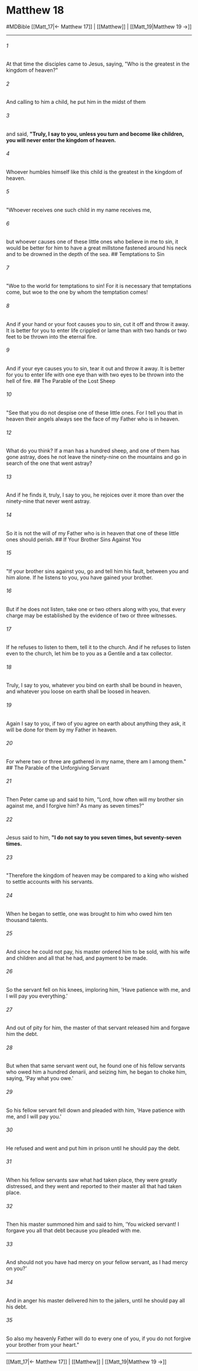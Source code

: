 # Matthew 18
#MDBible
[[Matt_17|← Matthew 17]] | [[Matthew]] | [[Matt_19|Matthew 19 →]]

***

###### 1 
At that time the disciples came to Jesus, saying, "Who is the greatest in the kingdom of heaven?" 

###### 2 
And calling to him a child, he put him in the midst of them 

###### 3 
and said, **"Truly, I say to you, unless you turn and become like children, you will never enter the kingdom of heaven.** 

###### 4 
Whoever humbles himself like this child is the greatest in the kingdom of heaven. 

###### 5 
"Whoever receives one such child in my name receives me, 

###### 6 
but whoever causes one of these little ones who believe in me to sin, it would be better for him to have a great millstone fastened around his neck and to be drowned in the depth of the sea. ## Temptations to Sin 

###### 7 
"Woe to the world for temptations to sin! For it is necessary that temptations come, but woe to the one by whom the temptation comes! 

###### 8 
And if your hand or your foot causes you to sin, cut it off and throw it away. It is better for you to enter life crippled or lame than with two hands or two feet to be thrown into the eternal fire. 

###### 9 
And if your eye causes you to sin, tear it out and throw it away. It is better for you to enter life with one eye than with two eyes to be thrown into the hell of fire. ## The Parable of the Lost Sheep 

###### 10 
"See that you do not despise one of these little ones. For I tell you that in heaven their angels always see the face of my Father who is in heaven. 

###### 12 
What do you think? If a man has a hundred sheep, and one of them has gone astray, does he not leave the ninety-nine on the mountains and go in search of the one that went astray? 

###### 13 
And if he finds it, truly, I say to you, he rejoices over it more than over the ninety-nine that never went astray. 

###### 14 
So it is not the will of my Father who is in heaven that one of these little ones should perish. ## If Your Brother Sins Against You 

###### 15 
"If your brother sins against you, go and tell him his fault, between you and him alone. If he listens to you, you have gained your brother. 

###### 16 
But if he does not listen, take one or two others along with you, that every charge may be established by the evidence of two or three witnesses. 

###### 17 
If he refuses to listen to them, tell it to the church. And if he refuses to listen even to the church, let him be to you as a Gentile and a tax collector. 

###### 18 
Truly, I say to you, whatever you bind on earth shall be bound in heaven, and whatever you loose on earth shall be loosed in heaven. 

###### 19 
Again I say to you, if two of you agree on earth about anything they ask, it will be done for them by my Father in heaven. 

###### 20 
For where two or three are gathered in my name, there am I among them." ## The Parable of the Unforgiving Servant 

###### 21 
Then Peter came up and said to him, "Lord, how often will my brother sin against me, and I forgive him? As many as seven times?" 

###### 22 
Jesus said to him, **"I do not say to you seven times, but seventy-seven times.** 

###### 23 
"Therefore the kingdom of heaven may be compared to a king who wished to settle accounts with his servants. 

###### 24 
When he began to settle, one was brought to him who owed him ten thousand talents. 

###### 25 
And since he could not pay, his master ordered him to be sold, with his wife and children and all that he had, and payment to be made. 

###### 26 
So the servant fell on his knees, imploring him, 'Have patience with me, and I will pay you everything.' 

###### 27 
And out of pity for him, the master of that servant released him and forgave him the debt. 

###### 28 
But when that same servant went out, he found one of his fellow servants who owed him a hundred denarii, and seizing him, he began to choke him, saying, 'Pay what you owe.' 

###### 29 
So his fellow servant fell down and pleaded with him, 'Have patience with me, and I will pay you.' 

###### 30 
He refused and went and put him in prison until he should pay the debt. 

###### 31 
When his fellow servants saw what had taken place, they were greatly distressed, and they went and reported to their master all that had taken place. 

###### 32 
Then his master summoned him and said to him, 'You wicked servant! I forgave you all that debt because you pleaded with me. 

###### 33 
And should not you have had mercy on your fellow servant, as I had mercy on you?' 

###### 34 
And in anger his master delivered him to the jailers, until he should pay all his debt. 

###### 35 
So also my heavenly Father will do to every one of you, if you do not forgive your brother from your heart." 

***

[[Matt_17|← Matthew 17]] | [[Matthew]] | [[Matt_19|Matthew 19 →]]
